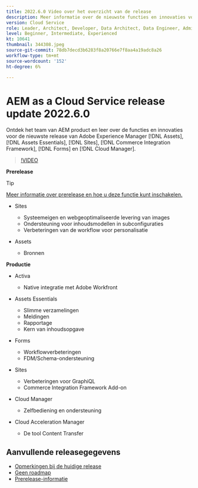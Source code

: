 ```yaml
---
title: 2022.6.0 Video over het overzicht van de release
description: Meer informatie over de nieuwste functies en innovaties voor de release 2022-6-0 voor Adobe Experience Manager [!DNL Assets Essentials], [!DNL Sites], [!DNL Screens], [!DNL Forms] en [!DNL Cloud Foundation].
version: Cloud Service
role: Leader, Architect, Developer, Data Architect, Data Engineer, Admin, User
level: Beginner, Intermediate, Experienced
kt: 10641
thumbnail: 344308.jpeg
source-git-commit: 78db7decd3b6283f8a20766e7f8aa4a19adc8a26
workflow-type: tm+mt
source-wordcount: '152'
ht-degree: 6%

---
```



# AEM as a Cloud Service release update 2022.6.0

Ontdek het team van AEM product en leer over de functies en innovaties voor de nieuwste release van Adobe Experience Manager [!DNL Assets], [!DNL Assets Essentials], [!DNL Sites], [!DNL Commerce Integration Framework], [!DNL Forms] en [!DNL Cloud Manager].

>[!VIDEO](https://video.tv.adobe.com/v/344308/?quality=12&learn=on)

**Prerelease**

>[!TIP]
>
>[Meer informatie over prerelease en hoe u deze functie kunt inschakelen.](https://experienceleague.adobe.com/docs/experience-manager-cloud-service/content/release-notes/prerelease.html)

* Sites
   * Systeemeigen en webgeoptimaliseerde levering van images
   * Ondersteuning voor inhoudsmodellen in subconfiguraties
   * Verbeteringen van de workflow voor personalisatie

* Assets
   * Bronnen

**Productie**

* Activa
   * Native integratie met Adobe Workfront

* Assets Essentials
   * Slimme verzamelingen
   * Meldingen
   * Rapportage
   * Kern van inhoudsopgave

* Forms
   * Workflowverbeteringen
   * FDM/Schema-ondersteuning

* Sites
   * Verbeteringen voor GraphiQL
   * Commerce Integration Framework Add-on

* Cloud Manager
   * Zelfbediening en ondersteuning

* Cloud Acceleration Manager
   * De tool Content Transfer

<!--- Have questions about the release?  Discuss the release in [Experience League Communities](https://adobe.ly/3NDPR8Y). --->

## Aanvullende releasegegevens

* [Opmerkingen bij de huidige release](https://experienceleague.adobe.com/docs/experience-manager-cloud-service/content/release-notes/home.html)
* [Geen roadmap](https://experienceleague.adobe.com/docs/experience-manager-release-information/aem-release-updates/update-releases-roadmap.html)
* [Prerelease-informatie](https://experienceleague.adobe.com/docs/experience-manager-cloud-service/content/release-notes/prerelease.html)
